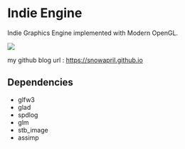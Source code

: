 # Indie Engine 

Indie Graphics Engine implemented with Modern OpenGL.

![](./IndieEngine.gif)

my github blog url : https://snowapril.github.io

## Dependencies
* glfw3
* glad
* spdlog
* glm
* stb_image
* assimp